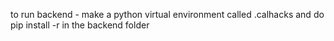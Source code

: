 to run backend - make a python virtual environment called .calhacks and do pip install -r in the backend folder
